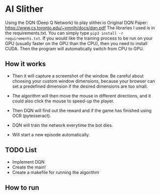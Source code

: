 # AI Slither

Using the DQN (Deep Q Network) to play slither.io 
Original DQN Paper: https://www.cs.toronto.edu/~vmnih/docs/dqn.pdf
The libraries I used is in the requirements.txt. You can simply type `pip3 install -r requirements.txt`. If you would like the training process to be run on your GPU (usually faster on the GPU than the CPU), then you need to install CUDA. Then the program will automatically switch from CPU to GPU. 


## How it works

- Then it will capture a screenshot of the window. Be careful about choosing your custom window dimensions, because your browser can set a predefined dimension if the desired dimensions are too small.   

- The algorithm will then move the mouse in different directions, and it could also click the mouse to speed-up the player. 

- Then DQN will find out the reward and if the game has finished using OCR (pytesseract). 

- DQN will train the network everytime the bot dies.

- Will start a new episode automatically.


## TODO List

- Implement DQN
- Create the main!
- Create a makefile for running the algorithm 


## How to run
